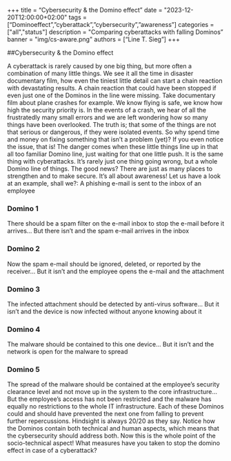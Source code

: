 +++
title = “Cybersecurity & the Domino effect”
date = "2023-12-20T12:00:00+02:00"
tags = [“Dominoeffect”,”cyberattack”,”cybersecurity”,”awareness”]
categories = ["all","status"]
description = "Comparing cyberattacks with falling Dominos” 
banner = "img/cs-aware.png"
authors = [“Line T. Sieg”]
+++

##Cybersecurity & the Domino effect 

A cyberattack is rarely caused by one big thing, but more often a combination of many little things. We see it all the time in disaster documentary film, how even the tiniest little detail can start a chain reaction with devastating results. A chain reaction that could have been stopped if even just one of the Dominos in the line were missing. 
Take documentary film about plane crashes for example. We know flying is safe, we know how high the security priority is. In the events of a crash, we hear of all the frustratedly many small errors and we are left wondering how so many things have been overlooked. 
The truth is; that some of the things are not that serious or dangerous, if they were isolated events. So why spend time and money on fixing something that isn’t a problem (yet)? If you even notice the issue, that is!
The danger comes when these little things line up in that all too familiar Domino line, just waiting for that one little push. 
It is the same thing with cyberattacks. It’s rarely just one thing going wrong, but a whole Domino line of things. 
The good news? There are just as many places to strengthen and to make secure. It’s all about awareness! Let us have a look at an example, shall we?:
A phishing e-mail is sent to the inbox of an employee

### Domino 1
There should be a spam filter on the e-mail inbox to stop the e-mail before it arrives… But there isn’t and the spam e-mail arrives in the inbox

### Domino 2
Now the spam e-mail should be ignored, deleted, or reported by the receiver… But it isn’t and the employee opens the e-mail and the attachment

### Domino 3
The infected attachment should be detected by anti-virus software… But it isn’t and the device is now infected without anyone knowing about it

### Domino 4
The malware should be contained to this one device… But it isn’t and the network is open for the malware to spread

### Domino 5
The spread of the malware should be contained at the employee’s security clearance level and not move up in the system to the core infrastructure… But the employee’s access has not been restricted and the malware has equally no restrictions to the whole IT infrastructure. 
Each of these Dominos could and should have prevented the next one from falling to prevent further repercussions. Hindsight is always 20/20 as they say. 
Notice how the Dominos contain both technical and human aspects, which means that the cybersecurity should address both. Now this is the whole point of the socio-technical aspect!
What measures have you taken to stop the domino effect in case of a cyberattack? 
